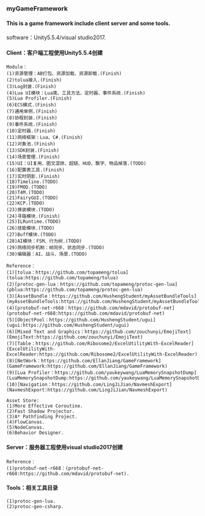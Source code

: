 ### myGameFramework
#### This is a game framework include client server and some tools.

software：Unity5.5.4/visual studio2017.

#### Client：客户端工程使用Unity5.5.4创建
    Module：
    (1)资源管理：AB打包、资源加载、资源卸载.(Finish)
    (2)tolua接入.(Finish)
    (3)Log封装.(Finish)
    (4)Lua UI模块：Lua类、工具方法、定时器、事件系统.(Finish)
    (5)Lua Profiler.(Finish)
    (6)ECS模式.(Finish)
    (7)通用单例.(Finish)
    (8)协程封装.(Finish)
    (9)事件系统.(Finish)
    (10)定时器.(Finish)
    (11)网络框架：Lua、C#.(Finish)
    (12)对象池.(Finish)
    (13)SDK封装.(Finish)
    (14)场景管理.(Finish)
    (15)UI：UI复用、图文混排、超链、HUD、飘字、物品掉落.(TODO)
    (16)配置表工具.(Finish)
    (17)实时阴影.(Finish)
    (18)Timeline.(TODO)
    (19)FMOD.(TODO)
    (20)T4M.(TODO)
    (21)FairyGUI.(TODO)
    (22)KCP.(TODO)
    (23)换装模块.(TODO)
    (24)寻路模块.(Finish)
    (25)ILRuntime.(TODO)
    (26)技能模块.(TODO)
    (27)Buff模块.(TODO)
    (28)AI模块：FSM、行为树.(TODO)
    (29)网络同步机制：帧同步、状态同步.(TODO)
    (30)编辑器：AI、战斗、场景.(TODO)
	
    Reference：
    (1)[tolua：https://github.com/topameng/tolua](tolua:https://github.com/topameng/tolua)
    (2)[protoc-gen-lua：https://github.com/topameng/protoc-gen-lua](pblua:https://github.com/topameng/protoc-gen-lua)
    (3)[AssetBundle：https://github.com/HushengStudent/myAssetBundleTools](myAssetBundleTools:https://github.com/HushengStudent/myAssetBundleTools)
    (4)[protobuf-net-r668：https://github.com/mdavid/protobuf-net](protobuf-net-r668:https://github.com/mdavid/protobuf-net)
    (5)[ObjectPool：https://github.com/HushengStudent/ugui](ugui:https://github.com/HushengStudent/ugui)
    (6)[Mixed Text and Graphics：https://github.com/zouchunyi/EmojiText](EmojiText:https://github.com/zouchunyi/EmojiText)
    (7)[Table：https://github.com/Ribosome2/ExcelUtilityWith-ExcelReader](ExcelUtilityWith-ExcelReader:https://github.com/Ribosome2/ExcelUtilityWith-ExcelReader)
    (8)[NetWork：https://github.com/EllanJiang/GameFramework](GameFramework:https://github.com/EllanJiang/GameFramework)
    (9)[Lua Profiler：https://github.com/yaukeywang/LuaMemorySnapshotDump](LuaMemorySnapshotDump:https://github.com/yaukeywang/LuaMemorySnapshotDump)
    (10)[Navigation：https://github.com/LingJiJian/NavmeshExport](NavmeshExport:https://github.com/LingJiJian/NavmeshExport)
	
    Asset Store:
    (1)More Effective Coroutine.
    (2)Fast Shadow Projector.
    (3)A* Pathfinding Project.
    (4)FlowCanvas.
    (5)NodeCanvas.
    (6)Behavior Designer.
	
#### Server：服务器工程使用visual studio2017创建
    Reference：
    (1)protobuf-net-r668：(protobuf-net-r668:https://github.com/mdavid/protobuf-net).
	
#### Tools：相关工具目录
    (1)protoc-gen-lua.
    (2)protoc-gen-csharp.
	
	
	